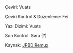 Çeviri: Vuats

Çeviri Kontrol & Düzenleme: Fei

Yazı Dizimi: Vuats

Son Kontrol: Søra (?)

Kaynak: [JPBD Remux ](https://nyaa.si/view/1328570 "JPBD Remux ")
